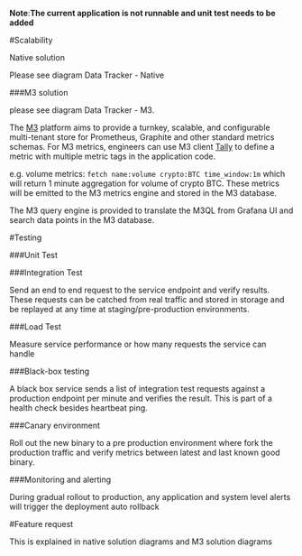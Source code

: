 **Note**:**The current application is not runnable and unit test needs to be added**


#Scalability

Native solution

Please see diagram Data Tracker - Native

###M3 solution

please see diagram Data Tracker - M3.

The [M3](https://m3db.io/) platform aims to provide a turnkey, scalable, and configurable multi-tenant store for Prometheus, Graphite and other standard metrics schemas.
For M3 metrics, engineers can use M3 client [Tally](https://github.com/uber-java/tally) to define a metric with multiple metric tags in the application code.

e.g. volume metrics: `fetch name:volume crypto:BTC time_window:1m`  which will return 1 minute aggregation for volume of crypto BTC. These metrics will be emitted to the M3 metrics engine and stored in the M3 database.

The M3 query engine is provided to translate the M3QL from Grafana UI and search data points in the M3 database.


#Testing

###Unit Test

###Integration Test

Send an end to end request to the service endpoint and verify results. These requests can be catched from real traffic and stored in storage and be replayed at any time at staging/pre-production environments.

###Load Test

Measure service performance or how many requests the service can handle

###Black-box testing

A black box service sends a list of integration test requests against a production endpoint per minute and verifies the result. This is part of a health check besides heartbeat ping.

###Canary environment

Roll out the new binary to a pre production environment where fork the production traffic and verify metrics between latest and last known good binary.

###Monitoring and alerting

During gradual rollout to production, any application and system level alerts will trigger the deployment auto rollback


#Feature request

This is explained in native solution diagrams and M3 solution diagrams